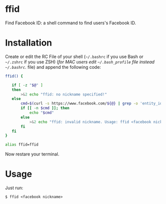 # ffid
Find Facebook ID: a shell command to find users's Facebook ID.

 # Installation
Create or edit the RC File of your shell (`~/.bashrc` if you use Bash or `~/.zshrc` if you use ZSH) (_for MAC users edit `~/.bash_profile` file instead `~/.bashrc`._ file) and append the following code:
 
 ```bash
ffid() {

	if [ -z "$@" ]
	then
		>&2 echo "ffid: no nickname specified!"
	else
        cmd=$(curl -s https://www.facebook.com/${@} | grep -o 'entity_id[^[:blank:]]*' | awk -F':' '{print $2}' | awk -F '}' '{print $1}')
        if [[ -n $cmd ]]; then
            echo "$cmd"
        else
            >&2 echo "ffid: invalid nickname. Usage: ffid <facebook nickname>" 
        fi
	fi
}

alias ffid=ffid 
```
Now restare your terminal.

# Usage
Just run:

`$ ffid <facebook nickname>`
